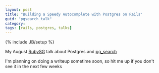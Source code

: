 ```yaml
---
layout: post
title: "Building a Speedy Autocomplete with Postgres on Rails"
guid: "pgsearch_talk"
category:
tags: [rails, postgres, talks]
---
```

{% include JB/setup %}

My August [RubySG](http://www.meetup.com/Singapore-Ruby-Group) talk about Postgres and [pg_search](https://github.com/Casecommons/pg_search)

<script async="1" class="speakerdeck-embed" data-id="f7e5fde0f1ba01304d2656f02c133fac" data-ratio="1.33333333333333" src="//speakerdeck.com/assets/embed.js">
</script>

I'm planning on doing a writeup sometime soon, so hit me up if you don't see it in the next few weeks